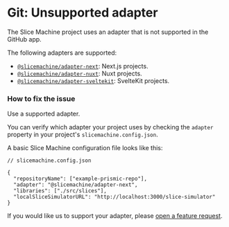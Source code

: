 # Git: Unsupported adapter

The Slice Machine project uses an adapter that is not supported in the GitHub app.

The following adapters are supported:

- [`@slicemachine/adapter-next`](https://github.com/prismicio/slice-machine/tree/main/packages/adapter-next#readme): Next.js projects.
- [`@slicemachine/adapter-nuxt`](https://github.com/prismicio/slice-machine/tree/main/packages/adapter-nuxt#readme): Nuxt projects.
- [`@slicemachine/adapter-sveltekit`](https://github.com/prismicio/slice-machine/tree/main/packages/adapter-sveltekit#readme): SvelteKit projects.

### How to fix the issue

Use a supported adapter.

You can verify which adapter your project uses by checking the `adapter` property in your project's `slicemachine.config.json`.

A basic Slice Machine configuration file looks like this:

```jsonc
// slicemachine.config.json

{
  "repositoryName": ["example-prismic-repo"],
  "adapter": "@slicemachine/adapter-next",
  "libraries": ["./src/slices"],
  "localSliceSimulatorURL": "http://localhost:3000/slice-simulator"
}
```

If you would like us to support your adapter, please [open a feature request](https://github.com/prismicio/slice-machine/issues/new/choose).
